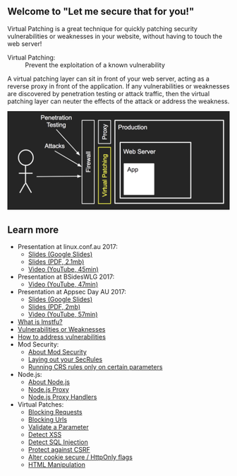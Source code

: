 ## Welcome to "Let me secure that for you!"

Virtual Patching is a great technique for quickly patching security vulnerabilities or weaknesses in your website, without having to touch the web server!

<dl>
<dt>Virtual Patching:</dt>
<dd>Prevent the exploitation of a known vulnerability</dd>
</dl>

A virtual patching layer can sit in front of your web server, acting as a reverse proxy in front of the application. If any vulnerabilities or weaknesses are discovered by penetration testing or attack traffic, then the virtual patching layer can neuter the effects of the attack or address the weakness.

![Virtual Patching diagram showing a layer in front of your website that can protect your web server and application](images/virtualpatching.png)

## Learn more

* Presentation at linux.conf.au 2017:
  * [Slides (Google Slides)](https://docs.google.com/presentation/d/1AqnxhhgRdt31wuODORyOgBVN6FhUNUgKaCPT2os4FFM/edit?usp=sharing)
  * [Slides (PDF, 2.1mb)](presentations/2018-01-26-LCA-lmstfu-KirkJackson.pdf)
  * [Video (YouTube, 45min)](https://www.youtube.com/watch?v=Y16EWWcVQr8)
* Presentation at BSidesWLG 2017:
  * [Video (YouTube, 47min)](https://www.youtube.com/watch?v=6M5bULPCaA0)
* Presentation at Appsec Day AU 2017:
  * [Slides (Google Slides)](https://docs.google.com/presentation/d/1O-TqtVjRZHw8dzwZZ5jG7VZkJGv0WZ8dPq6qfMiIq_c/edit?usp=sharing)
  * [Slides (PDF, 2mb)](presentations/2017-09-09-AppsecAU-lmstfu-KirkJackson.pdf)
  * [Video (YouTube, 57min)](https://www.youtube.com/watch?v=ErRu8_iZd14)
* [What is lmstfu?](WhatIsLMSTFU)
* [Vulnerabilities or Weaknesses](VulnerabilitiesOrWeaknesses)
* [How to address vulnerabilities](AddressVulnerabilities)
* Mod Security:
  * [About Mod Security](ModSecurity)
  * [Laying out your SecRules](SecRuleLayout)
  * [Running CRS rules only on certain parameters](CRS-SpecificParams)
* Node.js:
	* [About Node.js](NodeJS)
	* [Node.js Proxy](NodeProxy)
	* [Node.js Proxy Handlers](NodeProxyHandlers)
* Virtual Patches:
  * [Blocking Requests](BlockingRequests)
  * [Blocking Urls](BlockUrl)
  * [Validate a Parameter](ValidateParameter)
  * [Detect XSS](DetectXSS)
  * [Detect SQL Injection](DetectSQLi)
  * [Protect against CSRF](CSRF)
  * [Alter cookie secure / HttpOnly flags](CookieFlags)
  * [HTML Manipulation](HTMLManipulation)


